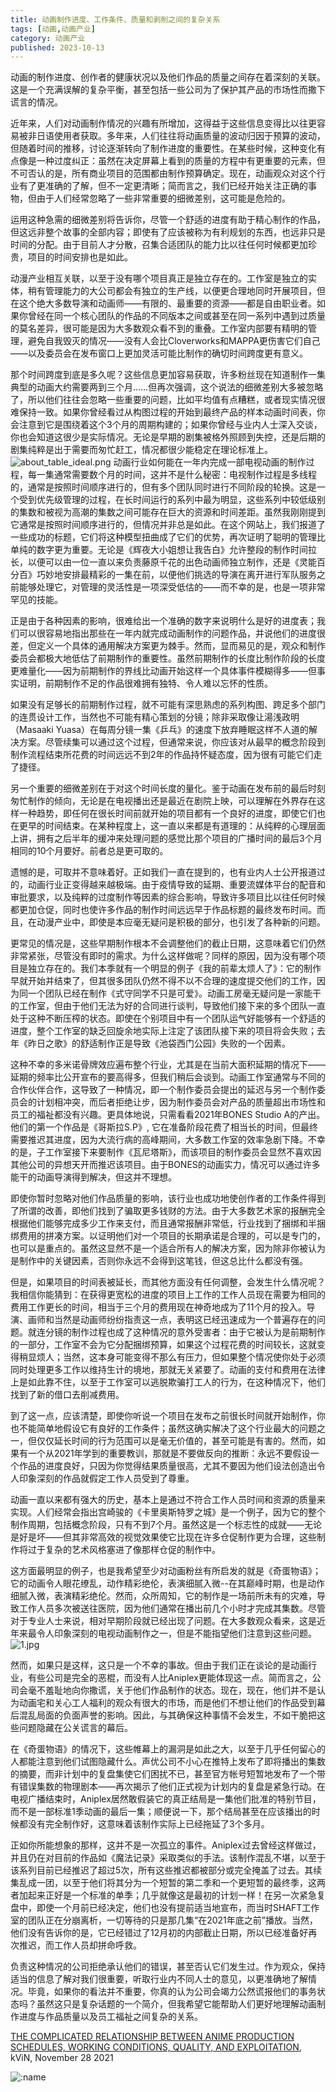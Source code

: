 ```yaml
---
title: 动画制作进度、工作条件、质量和剥削之间的复杂关系
tags: [动画,动画产业]
category: 动画产业
published: 2023-10-13
---
```


动画的制作进度、创作者的健康状况以及他们作品的质量之间存在着深刻的关联。这是一个充满误解的复杂平衡，甚至包括一些公司为了保护其产品的市场性而撒下谎言的情况。

近年来，人们对动画制作情况的兴趣有所增加，这得益于这些信息变得比以往更容易被非日语使用者获取。多年来，人们往往将动画质量的波动归因于预算的波动，但随着时间的推移，讨论逐渐转向了制作进度的重要性。在某些时候，这种变化有点像是一种过度纠正：虽然在决定屏幕上看到的质量的方程中有更重要的元素，但不可否认的是，所有商业项目的范围都由制作预算确定。现在，动画观众对这个行业有了更准确的了解，但不一定更清晰；简而言之，我们已经开始关注正确的事物，但由于人们经常忽略了一些非常重要的细微差别，这可能是危险的。

运用这种急需的细微差别将告诉你，尽管一个舒适的进度有助于精心制作的作品，但这远非整个故事的全部内容；即使有了应该被称为有利规划的东西，也远非只是时间的分配。由于目前人才分散，召集合适团队的能力比以往任何时候都更加珍贵，项目的时间安排也是如此。

动漫产业相互关联，以至于没有哪个项目真正是独立存在的。工作室是独立的实体，稍有管理能力的大公司都会有独立的生产线，以便更合理地同时开展项目，但在这个绝大多数导演和动画师——有限的、最重要的资源——都是自由职业者。如果你曾经在同一个核心团队的作品的不同版本之间或甚至在同一系列中遇到过质量的莫名差异，很可能是因为大多数观众看不到的重叠。工作室内部要有精明的管理，避免自我毁灭的情况——没有人会比Cloverworks和MAPPA更伤害它们自己——以及委员会在发布窗口上更加灵活可能比制作的确切时间跨度更有意义。

那个时间跨度到底是多久呢？这些信息更加容易获取，许多粉丝现在知道制作一集典型的动画大约需要两到三个月……但再次强调，这个说法的细微差别大多被忽略了，所以他们往往会忽略一些重要的问题，比如平均值有点糟糕，或者现实情况很难保持一致。如果你曾经看过从构图过程的开始到最终产品的样本动画时间表，你会注意到它是围绕着这个3个月的周期构建的；如果你曾经与业内人士深入交谈，你也会知道这很少是实际情况。无论是早期的剧集被格外照顾到失控，还是后期的剧集纯粹是出于需要而匆忙赶工，情况都很少能稳定在理论标准上。
![about_table_ideal.png](https://s2.loli.net/2023/10/13/w2OeoyqAUdWlz59.png)
动画行业如何能在一年内完成一部电视动画的制作过程，每一集通常需要数个月的时间，这并不是什么秘密：电视制作过程是多线程的，通常是按照时间顺序进行的，但有多个团队同时进行不同阶段的轮换。这是一个受到优先级管理的过程，在长时间运行的系列中最为明显，这些系列中较低级别的集数和被视为高潮的集数之间可能存在巨大的资源和时间差距。虽然我刚刚提到它通常是按照时间顺序进行的，但情况并非总是如此。在这个网站上，我们报道了一些成功的标题，它们将这种模型扭曲成了它们的优势，再次证明了聪明的管理比单纯的数字更为重要。无论是《辉夜大小姐想让我告白》允许整段的制作时间拉长，以便可以由一位一直以来负责藤原千花的出色动画师独立制作，还是《灵能百分百》巧妙地安排最精彩的一集在前，以便他们挑选的导演在离开进行军队服务之前能够处理它，对管理的灵活性是一项深受低估的——而不幸的是，也是一项非常罕见的技能。

正是由于各种因素的影响，很难给出一个准确的数字来说明什么是好的进度表；我们可以很容易地指出那些在一年内就完成动画制作的问题作品，并说他们的进度很差，但定义一个具体的通用解决方案更为棘手。然而，显而易见的是，观众和制作委员会都极大地低估了前期制作的重要性。虽然前期制作的长度比制作阶段的长度更难量化——因为前期制作的界线比动画开始这样一个具体事件模糊得多——但事实证明，前期制作不足的作品很难拥有独特、令人难以忘怀的性质。

如果没有足够长的前期制作过程，就不可能有深思熟虑的系列构图、跨足多个部门的连贯设计工作，当然也不可能有精心策划的分镜；除非采取像让湯浅政明（Masaaki Yuasa）在每周分镜一集《乒乓》的速度下放弃睡眠这样不人道的解决方案。尽管续集可以通过这个过程，但通常来说，你应该对从最早的概念阶段到制作流程结束所花费的时间远远不到2年的作品持怀疑态度，因为很有可能它们走了捷径。

另一个重要的细微差别在于对这个时间长度的量化。鉴于动画在发布前的最后时刻匆忙制作的倾向，无论是在电视播出还是最近在剧院上映，可以理解在外界存在这样一种趋势，即任何在很长时间前就开始的项目都有一个良好的进度，即使它们也在更早的时间结束。在某种程度上，这一直以来都是有道理的：从纯粹的心理层面上讲，拥有之后半年的缓冲来处理问题的感觉比那个项目的广播时间的最后3个月相同的10个月要好。前者总是更可取的。

遗憾的是，可取并不意味着好。正如我们一直在提到的，也有业内人士公开报道过的，动画行业正变得越来越极端。由于疫情导致的延期、重要流媒体平台的配音和审批要求，以及纯粹的过度制作等因素的综合影响，导致许多项目比以往任何时候都更加仓促，同时也使许多作品的制作时间远远早于作品标题的最终发布时间。而且，在动漫产业中，即使是本应毫无疑问是积极的部分，也引发了各种新的问题。

更常见的情况是，这些早期制作根本不会调整他们的截止日期，这意味着它们仍然非常紧张，尽管没有即时的需求。为什么这样做呢？同样的原因，因为没有哪个项目是独立存在的。我们本季就有一个明显的例子《我的前辈太烦人了》：它的制作早就开始并结束了，但其很多团队仍然不得不以不合理的速度提交他们的工作，因为同一个团队已经在制作《式守同学不只是可爱》。动画工房毫无疑问是一家能干的工作室，但由于他们无法为好的合同进行谈判，导致他们接下来的多个团队一直处于这种不断压榨的状态。即使在个别项目中有一个团队运气好能够有一个舒适的进度，整个工作室的缺乏回旋余地实际上注定了该团队接下来的项目将会失败；去年《昨日之歌》的舒适制作正是导致《池袋西门公园》失败的一个因素。

这种不幸的多米诺骨牌效应遍布整个行业，尤其是在当前大面积延期的情况下——延期的频率比公开宣布的要高得多，但我们稍后会谈到。动画工作室通常与不同的合作伙伴合作，这导致了一种情况，即一个制作委员会提出的延迟与另一个制作委员会的计划相冲突，而后者拒绝让步，因为制作委员会对产品的质量超出市场性和员工的福祉都没有兴趣。更具体地说，只需看看2021年BONES Studio A的产出。他们的第一个作品是《哥斯拉S.P》, 它在准备阶段花费了相当长的时间，但最终需要推迟其进度，因为大流行病的高峰期间，大多数工作室的效率急剧下降。不幸的是，子工作室接下来要制作《瓦尼塔斯》，而该项目的制作委员会显然不喜欢因其他公司的异想天开而推迟该项目。由于BONES的动画实力，情况可以通过许多能干的动画导演得到解决，但这并不理想。

即使你暂时忽略对他们作品质量的影响，该行业也成功地使创作者的工作条件得到了所谓的改善，即他们找到了骗取更多钱财的方法。由于大多数艺术家的报酬完全根据他们能够完成多少工作来支付，而且通常报酬非常低，行业找到了捆绑和半捆绑费用的拼凑方案。以证明他们对一个项目的长期承诺是合理的，可以是专门的，也可以是重点的。虽然这显然不是一个适合所有人的解决方案，因为除非你被认为是制作中的关键因素，否则你永远不会得到这笔钱，但这总比什么都没有强。

但是，如果项目的时间表被延长，而其他方面没有任何调整，会发生什么情况呢？我相信你能猜到：在获得更宽松的进度的项目上工作的工作人员现在需要为相同的费用工作更长的时间，相当于三个月的费用现在神奇地成为了11个月的投入。导演、画师和当然是动画师纷纷指责这一点，表明这已经迅速成为一个普遍存在的问题。就连分镜的制作过程也成了这种情况的意外受害者：由于它被认为是前期制作的一部分，工作室不会为它分配捆绑预算，如果这个过程花费的时间较长，这就变得稍显烦人；当然，这本身可能变得不那么有压力，但如果整个情况使你处于必须同时处理更多工作以维持生计的境地，那就无关紧要了。动画的支付和费用在法律上是如此靠不住，以至于工作室可以逃脱欺骗打工人的行为，在这种情况下，他们找到了新的借口去削减费用。

到了这一点，应该清楚，即使你听说一个项目在发布之前很长时间就开始制作，你也不能简单地假设它有良好的工作条件；虽然这确实解决了这个行业最大的问题之一，但仅仅延长时间的行为范围可以是毫无价值的，甚至可能是有害的。然而，如果有一个从2021年学到的重要教训，那就是不要做反向的推断：永远不要假设一个作品的进度良好，只因为你觉得结果质量很高，尤其不要因为他们设法创造出令人印象深刻的作品就假定工作人员受到了尊重。

动画一直以来都有强大的历史，基本上是通过不符合工作人员时间和资源的质量来实现。人们经常会指出宫崎骏的《卡里奥斯特罗之城》是一个例子，因为它的整个制作周期，包括概念阶段，只有不到7个月。虽然这是一个标志性的成就——无论是好是坏——但其非常高效的视觉效果使它比现在许多仓促制作更为合理，这些制作将过于复杂的艺术风格塞进了像那样仓促的制作中。

这方面最明显的例子，也是我希望至少对动画粉丝有所启发的就是《奇蛋物语》；它的动画令人眼花缭乱，动作精彩绝伦，表演细腻入微--在其巅峰时期，也是动作细腻入微，表演精彩绝伦。然而，众所周知，它的制作是一场前所未有的灾难，导致工作人员多次被送往医院，因为他们通常在播出前几个小时才完成其集数。尽管对于专业人士来说，相对早期阶段就已经出现了问题。在大多数观众看来，这是近年来最令人印象深刻的电视动画制作之一，但是不能指望他们注意到这些问题。
![1.jpg](https://s2.loli.net/2023/10/13/sQMO6uJlzTr1aI8.jpg)

然而，如果只是这样，这只是一个不幸的事故。但由于我们正在谈论的是动画行业，有些公司是完全的恶棍，而没有人比Aniplex更能体现这一点。简而言之，公司会毫不羞耻地向你撒谎，关于他们作品制作的状态。现在，现在，他们并不是认为动画宅和关心工人福利的观众有很大的市场，而是他们不想让他们的作品受到幕后混乱局面的负面声誉的影响。因此，与其确保这种事情不会发生，不如干脆把这些问题隐藏在公关谎言的幕后。

在《奇蛋物语》的情况下，这些帷幕上的漏洞是如此之大，以至于几乎任何留心的人都能注意到他们试图隐藏什么。声优公司不小心在推特上发布了即将播出的集数的摘要，而非计划中的复盘集使它们困扰不已，甚至官方帐号短暂地发布了一个带有错误集数的物理剧本——再次揭示了他们正式视为计划内的复盘是紧急行动。在电视广播结束时，Aniplex居然敢假装它的真正结局是一集他们批准的特别节目，而不是一部标准1季动画的最后一集；顺便说一下，那个结局甚至在应该播出的时候都没有完全制作好，这意味着该制作实际上已经拖延了3个多月。

正如你所能想象的那样，这并不是一次孤立的事件。Aniplex过去曾经这样做过，并且仍在对目前的作品如《魔法记录》采取类似的手法。该制作混乱不堪，以至于该系列目前已经推迟了超过5次，所有这些推迟都被部分或完全掩盖了过去。其续集乱成一团，以至于他们将其分为一个短暂的第二季和一个更短暂的最终季，这两者加起来正好是一个标准的单季；几乎就像这是最初的计划一样！在另一次紧急复盘中，即使一个月前已经决定，他们也没有提前适当地宣布，而当时SHAFT工作室的团队正在分崩离析，一切等待的只是那几集“在2021年底之前”播放。当然，他们没有告诉你的是，它已经错过了12月初的内部截止日期，所以已经准备好再次推迟，而工作人员却拼命呼救。

负责这种情况的公司拒绝承认他们的错误，甚至否认它们发生过。作为观众，保持适当的信息了解对我们很重要，听取行业内不同人士的意见，以更准确地了解情况。毕竟，如果你的看法并不重要，你真的认为公司会竭力公然谎报他们的事务状态吗？虽然这只是复杂话题的一个简介，但我希望它能帮助人们更好地理解动画制作进度与作品质量以及员工福祉之间复杂的关系。

[THE COMPLICATED RELATIONSHIP BETWEEN ANIME PRODUCTION SCHEDULES, WORKING CONDITIONS, QUALITY, AND EXPLOITATION](https://blog.sakugabooru.com/2021/11/28/anime-production-schedules/ "THE COMPLICATED RELATIONSHIP BETWEEN ANIME PRODUCTION SCHEDULES, WORKING CONDITIONS, QUALITY, AND EXPLOITATION"), kViN, November 28 2021

![:name](https://count.getloli.com/@:name)